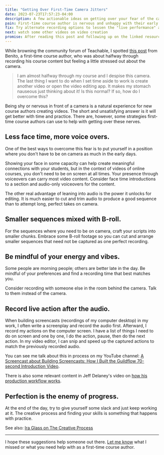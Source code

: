 ```yaml
---
title: "Getting Over First-Time Camera Jitters"
date: 2023-07-23T17:57:23-04:00
description: A few actionable ideas on getting over your fear of the camera and how to lessen the need for the camera for first-time course authors. 
pain: First-time course author is nervous and unhappy with their early recorded screen presence.
fix: Try alternate recording options to lessen the "live performance" and instead record something more scripted. Record yourself and your performance in such as way that you don't need to capture perfect long takes.
next: watch some other videos on video creation
promise: After reading this post and following up on the linked resources, you'll have some actionable ideas on avoiding first-time camera jitters.
---
```


While browning the community forum of Teachable, I spotted [this post](https://community.teachable.com/c/general-dicussion/i-hit-a-wall) from Benito, a first-time course author, who was about halfway through recording his course content but feeling a little stressed out about the camera.

> I am almost halfway through my course and I despise this camera. The last thing I want to do when I set time aside to work is create another video or open the video editing app. It makes my stomach nauseous just thinking about it! Is this normal? If so, how do I overcome this?

Being shy or nervous in front of a camera is a natural experience for new course authors creating videos. The short and unsatisfying answer is it will get better with time and practice. There are, however, some strategies first-time course authors can use to help with getting over these nerves.

## Less face time, more voice overs.

One of the best ways to overcome this fear is to put yourself in a position where you don't have to be on camera as much in the early days.

Showing your face in some capacity can help create meaningful connections with your students, but in the context of videos of online courses, you don't need to be on screen at all times. Your presence through voiceovers can carry most video content. Consider face time introductions to a section and audio-only voiceovers for the content.

The other real advantage of leaning into audio is the power it unlocks for editing. It is much easier to cut and trim audio to produce a good sequence than to attempt long, perfect takes on camera.

## Smaller sequences mixed with B-roll.

For the sequences where you need to be on camera, craft your scripts into smaller chunks. Embrace some B-roll footage so you can cut and arrange smaller sequences that need not be captured as one perfect recording.

## Be mindful of your energy and vibes.

Some people are morning people; others are better late in the day. Be mindful of your preferences and find a recording time that best matches you. 

Consider recording with someone else in the room behind the camera. Talk to them instead of the camera.

## Record live action after the audio.

When building screencasts (recordings of my computer desktop) in my work, I often write a screenplay and record the audio first. Afterward, I record my actions on the computer screen. I have a list of things I need to do on screen and one by one, I do the action, pause, then do the next action. In my video editor, I can snip and speed up the captured actions to match the previously recorded audio. 

You can see me talk about this in process on my YouTube channel: [A Screencast about Building Screencasts: How I Built the Guildflow 70-second Introduction Video](https://www.youtube.com/watch?v=rBnPVqyDMmk).

There is also some relevant content in Jeff Delaney's video on [how his production workflow works](https://youtu.be/N6-Q2dgodLs?t=333).

## Perfection is the enemy of progress.

At the end of the day, try to give yourself some slack and just keep working at it. The creative process and finding your skills is something that happens with practice.

See also: [Ira Glass on The Creative Process](https://www.youtube.com/watch?v=X2wLP0izeJE)

***

I hope these suggestions help someone out there. [Let me know](mailto:zorn@coursedreamers.com) what I missed or what you need help with as a first-time course author.

